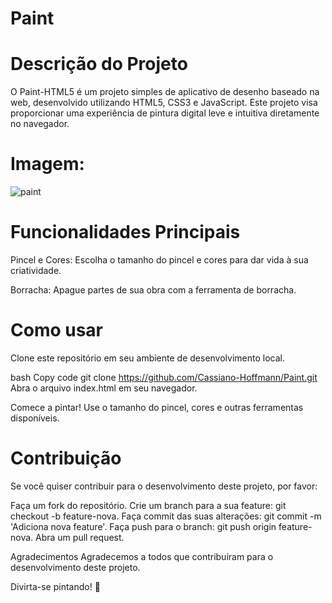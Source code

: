 # Paint

# Descrição do Projeto
O Paint-HTML5 é um projeto simples de aplicativo de desenho baseado na web, desenvolvido utilizando HTML5, CSS3 e JavaScript. Este projeto visa proporcionar uma experiência de pintura digital leve e intuitiva diretamente no navegador.

# Imagem:
![paint](https://github.com/Cassiano-Hoffmann/Paint/assets/117099774/073ebfc8-9752-4013-90a5-37bd81e8b6f6)

# Funcionalidades Principais

Pincel e Cores: Escolha o tamanho do pincel e cores para dar vida à sua criatividade.

Borracha: Apague partes de sua obra com a ferramenta de borracha.

# Como usar
Clone este repositório em seu ambiente de desenvolvimento local.

bash
Copy code
git clone https://github.com/Cassiano-Hoffmann/Paint.git
Abra o arquivo index.html em seu navegador.

Comece a pintar! Use o tamanho do pincel, cores e outras ferramentas disponíveis.

# Contribuição
Se você quiser contribuir para o desenvolvimento deste projeto, por favor:

Faça um fork do repositório.
Crie um branch para a sua feature: git checkout -b feature-nova.
Faça commit das suas alterações: git commit -m 'Adiciona nova feature'.
Faça push para o branch: git push origin feature-nova.
Abra um pull request.

Agradecimentos
Agradecemos a todos que contribuíram para o desenvolvimento deste projeto.

Divirta-se pintando! 🎨


